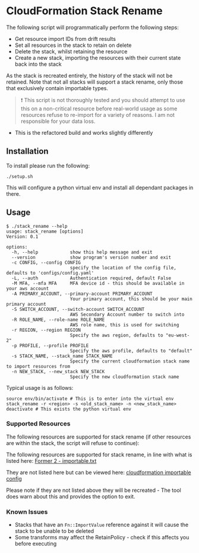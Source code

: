 # CloudFormation Stack Rename

The following script will programmatically perform the following steps:

* Get resource import IDs from drift results
* Set all resources in the stack to retain on delete
* Delete the stack, whilst retaining the resource
* Create a new stack, importing the resources with their current state back into the stack

As the stack is recreated entirely, the history of the stack will not be retained. Note that not all stacks will support a stack rename, only those that exclusively contain importable types.

> :exclamation: This script is not thoroughly tested and you should attempt to use this on a non-critical resource before real-world usage as some resources refuse to re-import for a variety of reasons. I am not responsible for your data loss.

* This is the refactored build and works slightly differently

## Installation

To install please run the following:

```
./setup.sh
```
This will configure a python virtual env and install all dependant packages in there.


## Usage

```
$ ./stack_rename --help
usage: stack_rename [options]
Version: 0.1

options:
  -h, --help            show this help message and exit
  --version             show program's version number and exit
  -c CONFIG, --config CONFIG
                        specify the location of the config file, defaults to 'configs/config.yaml'
  -L, --auth            Authentication required, default False
  -M MFA, --mfa MFA     MFA device id - this should be available in your aws account
  -A PRIMARY_ACCOUNT, --primary-account PRIMARY_ACCOUNT
                        Your primary account, this should be your main primary account
  -S SWITCH_ACCOUNT, --switch-account SWITCH_ACCOUNT
                        AWS Secondary Account number to switch into
  -R ROLE_NAME, --role-name ROLE_NAME
                        AWS role name, this is used for switching
  -r REGION, --region REGION
                        Specify the aws region, defaults to "eu-west-2"
  -p PROFILE, --profile PROFILE
                        Specify the aws profile, defaults to "default"
  -s STACK_NAME, --stack_name STACK_NAME
                        Specify the current cloudformation stack name to import resources from
  -n NEW_STACK, --new_stack NEW_STACK
                        Specify the new cloudformation stack name
```

Typical usage is as follows:

```
source env/bin/activate # This is to enter into the virtual env
stack_rename -r <region> -s <old_stack_name> -n <new_stack_name>
deactivate # This exists the python virtual env
```

### Supported Resources

The following resources are supported for stack rename (if other resources are within the stack, the script will refuse to continue):

The following resources are supported for stack rename, in line with what is listed here: [Former 2 - importable.txt](https://github.com/iann0036/former2/blob/master/util/importable.txt)

They are not listed here but can be viewed here: [cloudformation importable config](configs/cloudformation.yaml)

Please note if they are not listed above they will be recreated - The tool does warn about this and provides the option to exit.

### Known Issues

* Stacks that have an `Fn::ImportValue` reference against it will cause the stack to be unable to be deleted
* Some transforms may affect the RetainPolicy - check if this affects you before executing
